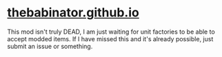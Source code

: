 # [thebabinator.github.io](https://thebabinator.github.io/)
This mod isn't truly DEAD, I am just waiting for unit factories to be able to accept modded items. If I have missed this and it's already possible, just submit an issue or something.
